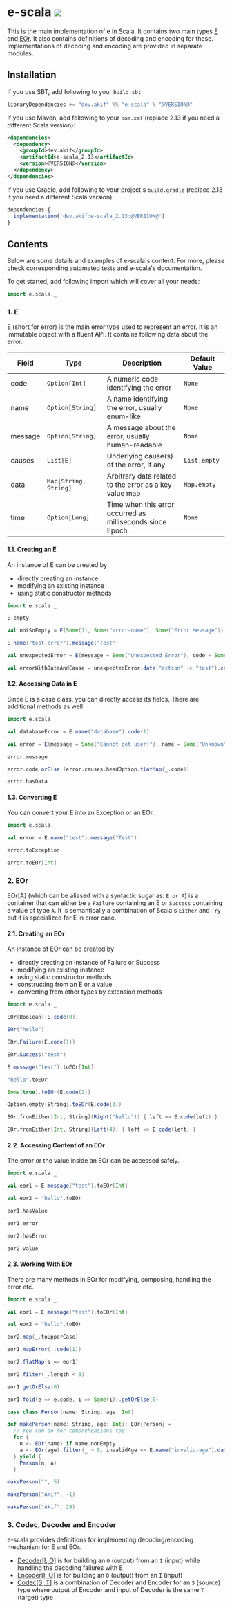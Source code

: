 [//]: # "This file is generated by [mdoc](https://scalameta.org/mdoc). Do not edit it directly as it will be overwritten. Instead edit corresponding file in docs folder."

# e-scala [![](https://img.shields.io/badge/docs-@VERSION@-brightgreen.svg?style=for-the-badge&logo=scala&color=dc322f&labelColor=333333)](https://javadoc.io/doc/dev.akif/e-scala_2.13)

This is the main implementation of e in Scala. It contains two main types [E](src/main/scala/e/scala/E.scala) and [EOr](src/main/scala/e/scala/EOr.scala). It also contains definitions of decoding and encoding for these. Implementations of decoding and encoding are provided in separate modules.

## Installation

If you use SBT, add following to your `build.sbt`:

```scala
libraryDependencies += "dev.akif" %% "e-scala" % "@VERSION@"
```
If you use Maven, add following to your `pom.xml` (replace 2.13 if you need a different Scala version):

```xml
<dependencies>
  <dependency>
    <groupId>dev.akif</groupId>
    <artifactId>e-scala_2.13</artifactId>
    <version>@VERSION@</version>
  </dependency>
</dependencies>
```
If you use Gradle, add following to your project's `build.gradle` (replace 2.13 if you need a different Scala version):

```javascript
dependencies {
  implementation('dev.akif:e-scala_2.13:@VERSION@')
}
```

## Contents

Below are some details and examples of e-scala's content. For more, please check corresponding automated tests and e-scala's documentation.

To get started, add following import which will cover all your needs:

```scala
import e.scala._
```

### 1. E

E (short for error) is the main error type used to represent an error. It is an immutable object with a fluent API. It contains following data about the error.

| Field   | Type                  | Description                                               | Default Value |
| ------- | --------------------- | --------------------------------------------------------- | ------------- |
| code    | `Option[Int]`         | A numeric code identifying the error                      | `None`        |
| name    | `Option[String]`      | A name identifying the error, usually enum-like           | `None`        |
| message | `Option[String]`      | A message about the error, usually human-readable         | `None`        |
| causes  | `List[E]`             | Underlying cause(s) of the error, if any                  | `List.empty`  |
| data    | `Map[String, String]` | Arbitrary data related to the error as a key-value map    | `Map.empty`   |
| time    | `Option[Long]`        | Time when this error occurred as milliseconds since Epoch | `None`        |

#### 1.1. Creating an E

An instance of E can be created by

* directly creating an instance
* modifying an existing instance
* using static constructor methods

```scala mdoc:reset:to-string
import e.scala._

E.empty

val notSoEmpty = E(Some(1), Some("error-name"), Some("Error Message"))

E.name("test-error").message("Test")

val unexpectedError = E(message = Some("Unexpected Error"), code = Some(-1)).now

val errorWithDataAndCause = unexpectedError.data("action" -> "test").cause(notSoEmpty)
```

#### 1.2. Accessing Data in E

Since E is a case class, you can directly access its fields. There are additional methods as well.

```scala mdoc:reset:to-string
import e.scala._

val databaseError = E.name("database").code(1)

val error = E(message = Some("Cannot get user!"), name = Some("Unknown")).cause(databaseError)

error.message

error.code orElse (error.causes.headOption.flatMap(_.code))

error.hasData
```

#### 1.3. Converting E

You can convert your E into an Exception or an EOr.

```scala mdoc:reset:to-string
import e.scala._

val error = E.name("test").message("Test")

error.toException

error.toEOr[Int]
```

### 2. EOr

EOr[A] (which can be aliased with a syntactic sugar as: `E or A`) is a container that can either be a `Failure` containing an E or `Success` containing a value of type `A`. It is semantically a combination of Scala's `Either` and `Try` but it is specialized for E in error case.

#### 2.1. Creating an EOr

An instance of EOr can be created by

* directly creating an instance of Failure or Success
* modifying an existing instance
* using static constructor methods
* constructing from an E or a value
* converting from other types by extension methods

```scala mdoc:reset:to-string
import e.scala._

EOr[Boolean](E.code(0))

EOr("hello")

EOr.Failure(E.code(1))

EOr.Success("test")

E.message("test").toEOr[Int]

"hello".toEOr

Some(true).toEOr(E.code(2))

Option.empty[String].toEOr(E.code(3))

EOr.fromEither[Int, String](Right("hello")) { left => E.code(left) }

EOr.fromEither[Int, String](Left(4)) { left => E.code(left) }
```

#### 2.2. Accessing Content of an EOr

The error or the value inside an EOr can be accessed safely.

```scala mdoc:reset:to-string
import e.scala._

val eor1 = E.message("test").toEOr[Int]

val eor2 = "hello".toEOr

eor1.hasValue

eor1.error

eor2.hasError

eor2.value
```

#### 2.3. Working With EOr

There are many methods in EOr for modifying, composing, handling the error etc.

```scala mdoc:reset:to-string
import e.scala._

val eor1 = E.message("test").toEOr[Int]

val eor2 = "hello".toEOr

eor2.map(_.toUpperCase)

eor1.mapError(_.code(1))

eor2.flatMap(s => eor1)

eor2.filter(_.length < 3)

eor1.getOrElse(0)

eor1.fold(e => e.code, i => Some(i)).getOrElse(0)

case class Person(name: String, age: Int)

def makePerson(name: String, age: Int): EOr[Person] =
  // You can do for-comprehensions too!
  for {
    n <- EOr(name) if name.nonEmpty
    a <- EOr(age).filter(_ > 0, invalidAge => E.name("invalid-age").data("value" -> invalidAge)) // custom error for filtering
  } yield {
    Person(n, a)
  }

makePerson("", 5)

makePerson("Akif", -1)

makePerson("Akif", 29)
```

### 3. Codec, Decoder and Encoder

e-scala provides definitions for implementing decoding/encoding mechanism for E and EOr.

* [Decoder[I, O]](src/main/scala/e/scala/codec/Decoder.scala) is for building an `O` (output) from an `I` (input) while handling the decoding failures with E
* [Encoder[I, O]](src/main/scala/e/scala/codec/Encoder.scala) is for building an `O` (output) from an `I` (input)
* [Codec[S, T]](src/main/scala/e/scala/codec/Codec.scala) is a combination of Decoder and Encoder for an `S` (source) type where output of Encoder and input of Decoder is the same `T` (target) type
